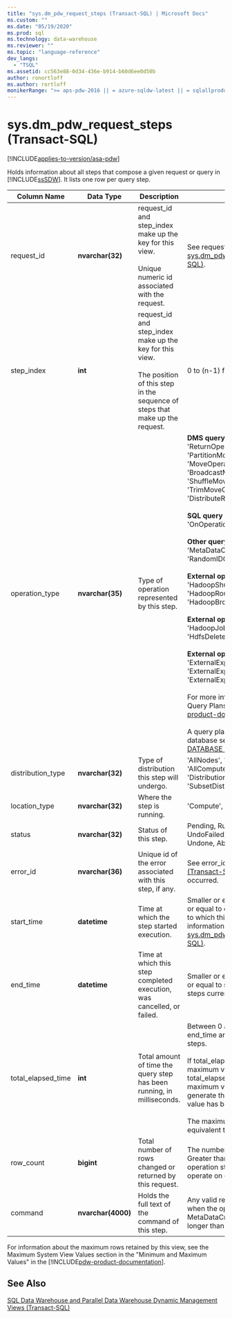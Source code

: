 ```yaml
---
title: "sys.dm_pdw_request_steps (Transact-SQL) | Microsoft Docs"
ms.custom: ""
ms.date: "05/19/2020"
ms.prod: sql
ms.technology: data-warehouse
ms.reviewer: ""
ms.topic: "language-reference"
dev_langs: 
  - "TSQL"
ms.assetid: cc563e88-0d34-436e-b914-b60d6ee0d50b
author: ronortloff
ms.author: rortloff
monikerRange: ">= aps-pdw-2016 || = azure-sqldw-latest || = sqlallproducts-allversions"
---
```

# sys.dm_pdw_request_steps (Transact-SQL)
[!INCLUDE[applies-to-version/asa-pdw](../../includes/applies-to-version/asa-pdw.md)]

  Holds information about all steps that compose a given request or query in [!INCLUDE[ssSDW](../../includes/sssdw-md.md)]. It lists one row per query step.  
  
|Column Name|Data Type|Description|Range|  
|-----------------|---------------|-----------------|-----------|  
|request_id|**nvarchar(32)**|request_id and step_index make up the key for this view.<br /><br /> Unique numeric id associated with the request.|See request_id in [sys.dm_pdw_exec_requests &#40;Transact-SQL&#41;](../../relational-databases/system-dynamic-management-views/sys-dm-pdw-exec-requests-transact-sql.md).|  
|step_index|**int**|request_id and step_index make up the key for this view.<br /><br /> The position of this step in the sequence of steps that make up the request.|0 to (n-1) for a request with n steps.|  
|operation_type|**nvarchar(35)**|Type of operation represented by this step.|**DMS query plan operations:** 'ReturnOperation', 'PartitionMoveOperation', 'MoveOperation', 'BroadcastMoveOperation', 'ShuffleMoveOperation', 'TrimMoveOperation', 'CopyOperation', 'DistributeReplicatedTableMoveOperation'<br /><br /> **SQL query plan operations:** 'OnOperation', 'RemoteOperation'<br /><br /> **Other query plan operations:** 'MetaDataCreateOperation', 'RandomIDOperation'<br /><br /> **External operations for reads:** 'HadoopShuffleOperation', 'HadoopRoundRobinOperation', 'HadoopBroadcastOperation'<br /><br /> **External operations for MapReduce:** 'HadoopJobOperation', 'HdfsDeleteOperation'<br /><br /> **External operations for writes:** 'ExternalExportDistributedOperation', 'ExternalExportReplicatedOperation', 'ExternalExportControlOperation'<br /><br /> For more information, see "Understanding Query Plans" in the [!INCLUDE[pdw-product-documentation](../../includes/pdw-product-documentation-md.md)]. <br /><br />  A query plan can also be affected by the database settings.  Check [ALTER DATABASE SET options](https://docs.microsoft.com/sql/t-sql/statements/alter-database-transact-sql-set-options?toc=/azure/sql-data-warehouse/toc.json&bc=/azure/sql-data-warehouse/breadcrumb/toc.json&view=azure-sqldw-latest) for details.|  
|distribution_type|**nvarchar(32)**|Type of distribution this step will undergo.|'AllNodes', 'AllDistributions', 'AllComputeNodes', 'ComputeNode', 'Distribution', 'SubsetNodes', 'SubsetDistributions', 'Unspecified'|  
|location_type|**nvarchar(32)**|Where the step is running.|'Compute', 'Control', 'DMS'|  
|status|**nvarchar(32)**|Status of this step.|Pending, Running, Complete, Failed, UndoFailed, PendingCancel, Cancelled, Undone, Aborted|  
|error_id|**nvarchar(36)**|Unique id of the error associated with this step, if any.|See error_id of [sys.dm_pdw_errors &#40;Transact-SQL&#41;](../../relational-databases/system-dynamic-management-views/sys-dm-pdw-errors-transact-sql.md). NULL if no error occurred.|  
|start_time|**datetime**|Time at which the step started execution.|Smaller or equal to current time and larger or equal to end_compile_time of the query to which this step belongs. For more information on queries, see [sys.dm_pdw_exec_requests &#40;Transact-SQL&#41;](../../relational-databases/system-dynamic-management-views/sys-dm-pdw-exec-requests-transact-sql.md).|  
|end_time|**datetime**|Time at which this step completed execution, was cancelled, or failed.|Smaller or equal to current time and larger or equal to start_time. Set to NULL for steps currently in execution or queued.|  
|total_elapsed_time|**int**|Total amount of time the query step has been running, in milliseconds.|Between 0 and the difference between end_time and start_time. 0 for queued steps.<br /><br /> If total_elapsed_time exceeds the maximum value for an integer, total_elapsed_time will continue to be the maximum value. This condition will generate the warning "The maximum value has been exceeded."<br /><br /> The maximum value in milliseconds is equivalent to 24.8 days.|  
|row_count|**bigint**|Total number of rows changed or returned by this request.|The number of rows affected by the step.  Greater than or equal to zero for data operation steps.  -1 for steps that do not operate on data.|  
|command|**nvarchar(4000)**|Holds the full text of the command of this step.|Any valid request string for a step. NULL when the operation is of the type MetaDataCreateOperation. Truncated if longer than 4000 characters.|  
  
 For information about the maximum rows retained by this view, see the Maximum System View Values section in the "Minimum and Maximum Values" in the [!INCLUDE[pdw-product-documentation](../../includes/pdw-product-documentation-md.md)].  
  
## See Also  
 [SQL Data Warehouse and Parallel Data Warehouse Dynamic Management Views &#40;Transact-SQL&#41;](../../relational-databases/system-dynamic-management-views/sql-and-parallel-data-warehouse-dynamic-management-views.md)  
  
  
